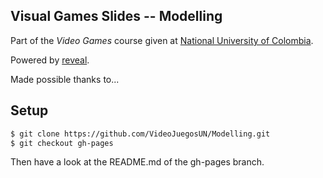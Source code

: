 ## Visual Games Slides -- Modelling

Part of the *Video Games* course given at [National University of Colombia](http://www.disi.unal.edu.co/).

Powered by [reveal](https://github.com/hakimel/reveal.js).

Made possible thanks to... 

<!--- a long list of students and links to their pages. To come ;) -->

## Setup

 ```sh
 $ git clone https://github.com/VideoJuegosUN/Modelling.git
 $ git checkout gh-pages
 ```
 
Then have a look at the README.md of the gh-pages branch.
